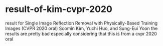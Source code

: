 # result-of-kim-cvpr-2020
result for Single Image Reflection Removal with Physically-Based Training Images (CVPR 2020 oral) Soomin Kim, Yuchi Huo, and Sung-Eui Yoon
the results are pretty bad especially considering that this is from a cvpr 2020 oral 
